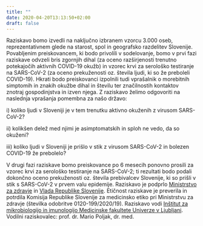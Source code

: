 ```yaml
---
title: ""
date: 2020-04-20T13:13:50+02:00
draft: false
---
```


Raziskavo bomo izvedli na naključno izbranem vzorcu 3.000 oseb, reprezentativnem glede na starost, spol in geografsko razdelitev Slovenije. Povabljenim preiskovancem, ki bodo privolili v sodelovanje, bomo v prvi fazi raziskave odvzeli bris zgornjih dihal (za oceno razširjenosti trenutno potekajočih aktivnih COVID-19 okužb) in vzorec krvi za serološko testiranje na SARS-CoV-2 (za oceno prekuženosti oz. števila ljudi, ki so že preboleli COVID-19). Hkrati bodo preiskovanci izpolnili tudi vprašalnik o morebitnih simptomih in znakih okužbe dihal in številu ter značilnostih kontaktov znotraj gospodinjstva in izven njega.
Z raziskavo želimo odgovoriti na naslednja vprašanja pomembna za našo državo:

i) koliko ljudi v Sloveniji je v tem trenutku aktivno okuženih z virusom SARS-CoV-2?

ii) kolikšen delež med njimi je asimptomatskih in sploh ne vedo, da so okuženi?

iii) koliko ljudi v Sloveniji je prišlo v stik z virusom SARS-CoV-2 in bolezen COVID-19 že prebolelo?

V drugi fazi raziskave bomo preiskovance po 6 mesecih ponovno prosili za vzorec krvi za serološko testiranje na SARS-CoV-2; ti rezultati bodo podali dokončno oceno prekuženosti oz. števila prebivalcev Slovenije, ki so prišli v stik s SARS-CoV-2 v prvem valu epidemije.
Raziskavo je podprlo [Ministrstvo za zdravje](https://www.gov.si/drzavni-organi/ministrstva/ministrstvo-za-zdravje/) in [Vlada Republike Slovenije](https://www.gov.si/drzavni-organi/vlada/). Etičnost raziskave je preverila in potrdila Komisija Republike Slovenije za medicinsko etiko pri Ministrstvu za zdravje (številka odobritve 0120-199/2020/19).
Raziskavo vodi [Inštitut za mikrobiologijo in imunologijo Medicinske fakultete Univerze v Ljubljani](http://www.imi.si).
Vodilni raziskovalec: prof. dr. Mario Poljak, dr. med.

